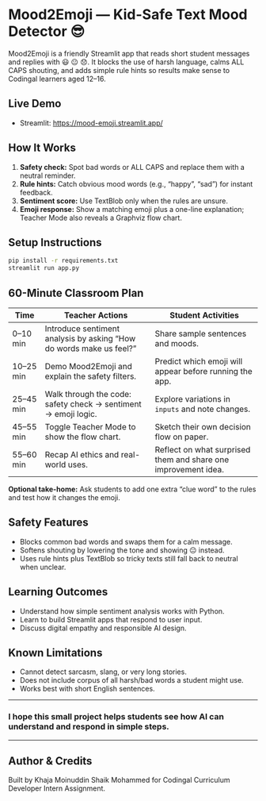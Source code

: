 # Mood2Emoji — Kid-Safe Text Mood Detector 😎

Mood2Emoji is a friendly Streamlit app that reads short student messages and replies with 😃 😐 😞. It blocks the use of harsh language, calms ALL CAPS shouting, and adds simple rule hints so results make sense to Codingal learners aged 12–16.

## Live Demo
- Streamlit: https://mood-emoji.streamlit.app/

## How It Works
1. **Safety check:** Spot bad words or ALL CAPS and replace them with a neutral reminder.
2. **Rule hints:** Catch obvious mood words (e.g., “happy”, “sad”) for instant feedback.
3. **Sentiment score:** Use TextBlob only when the rules are unsure.
4. **Emoji response:** Show a matching emoji plus a one-line explanation; Teacher Mode also reveals a Graphviz flow chart.

## Setup Instructions
```bash
pip install -r requirements.txt
streamlit run app.py
```

## 60-Minute Classroom Plan
| Time | Teacher Actions | Student Activities |
| --- | --- | --- |
| 0–10 min | Introduce sentiment analysis by asking “How do words make us feel?” | Share sample sentences and moods. |
| 10–25 min | Demo Mood2Emoji and explain the safety filters. | Predict which emoji will appear before running the app. |
| 25–45 min | Walk through the code: safety check → sentiment → emoji logic. | Explore variations in `inputs` and note changes. |
| 45–55 min | Toggle Teacher Mode to show the flow chart. | Sketch their own decision flow on paper. |
| 55–60 min | Recap AI ethics and real-world uses. | Reflect on what surprised them and share one improvement idea. |

**Optional take-home:** Ask students to add one extra “clue word” to the rules and test how it changes the emoji.

## Safety Features
- Blocks common bad words and swaps them for a calm message.
- Softens shouting by lowering the tone and showing 😐 instead.
- Uses rule hints plus TextBlob so tricky texts still fall back to neutral when unclear.

## Learning Outcomes
- Understand how simple sentiment analysis works with Python.
- Learn to build Streamlit apps that respond to user input.
- Discuss digital empathy and responsible AI design.

## Known Limitations
- Cannot detect sarcasm, slang, or very long stories.
- Does not include corpus of all harsh/bad words a student might use.
- Works best with short English sentences.

---

### I hope this small project helps students see how AI can understand and respond in simple steps.

---
## Author & Credits
Built by Khaja Moinuddin Shaik Mohammed for Codingal Curriculum Developer Intern Assignment.
